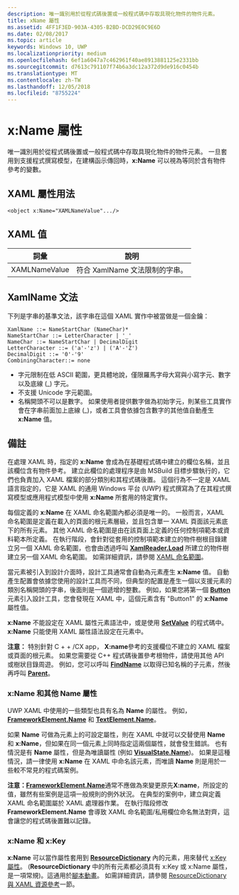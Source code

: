 ```yaml
---
description: 唯一識別用於從程式碼後置或一般程式碼中存取具現化物件的物件元素。
title: xName 屬性
ms.assetid: 4FF1F3ED-903A-4305-B2BD-DCD29E0C9E6D
ms.date: 02/08/2017
ms.topic: article
keywords: Windows 10, UWP
ms.localizationpriority: medium
ms.openlocfilehash: 6ef1a6047a7c462961f40ae8913881125e2331bb
ms.sourcegitcommit: d7613c791107f74b6a3dc12a372d9de916c0454b
ms.translationtype: MT
ms.contentlocale: zh-TW
ms.lasthandoff: 12/05/2018
ms.locfileid: "8755224"
---
```

# <a name="xname-attribute"></a>x:Name 屬性


唯一識別用於從程式碼後置或一般程式碼中存取具現化物件的物件元素。 一旦套用到支援程式撰寫模型，在建構函示傳回時，**x:Name** 可以視為等同於含有物件參考的變數。

## <a name="xaml-attribute-usage"></a>XAML 屬性用法

``` syntax
<object x:Name="XAMLNameValue".../>
```

## <a name="xaml-values"></a>XAML 值

| 詞彙 | 說明 |
|------|-------------|
| XAMLNameValue | 符合 XamlName 文法限制的字串。 |

##  <a name="xamlname-grammar"></a>XamlName 文法

下列是字串的基準文法，該字串在這個 XAML 實作中被當做是一個金鑰：

``` syntax
XamlName ::= NameStartChar (NameChar)*
NameStartChar ::= LetterCharacter | '_'
NameChar ::= NameStartChar | DecimalDigit
LetterCharacter ::= ('a'-'z') | ('A'-'Z')
DecimalDigit ::= '0'-'9'
CombiningCharacter::= none
```

-   字元限制在低 ASCII 範圍，更具體地說，僅限羅馬字母大寫與小寫字元、數字以及底線 (\_) 字元。
-   不支援 Unicode 字元範圍。
-   名稱開頭不可以是數字。 如果使用者提供數字做為初始字元，則某些工具實作會在字串前面加上底線 (\_)，或者工具會依據包含數字的其他值自動產生 **x:Name** 值。

## <a name="remarks"></a>備註

在處理 XAML 時，指定的 **x:Name** 會成為在基礎程式碼中建立的欄位名稱，並且該欄位含有物件參考。 建立此欄位的處理程序是由 MSBuild 目標步驟執行的，它們也負責加入 XAML 檔案的部分類別和其程式碼後置。 這個行為不一定是 XAML 語言指定的，它是 XAML 的通用 Windows 平台 (UWP) 程式撰寫為了在其程式撰寫模型或應用程式模型中使用 **x:Name** 所套用的特定實作。

每個定義的 **x:Name** 在 XAML 命名範圍內都必須是唯一的。 一般而言，XAML 命名範圍是定義在載入的頁面的根元素層級，並且包含單一 XAML 頁面該元素底下的所有元素。 其他 XAML 命名範圍是由在該頁面上定義的任何控制項範本或資料範本所定義。 在執行階段，會針對從套用的控制項範本建立的物件樹根目錄建立另一個 XAML 命名範圍，也會由透過呼叫 [**XamlReader.Load**](https://msdn.microsoft.com/library/windows/apps/br228048) 所建立的物件樹建立另一個 XAML 命名範圍。 如需詳細資訊，請參閱 [XAML 命名範圍](xaml-namescopes.md)。

當元素被引入到設計介面時，設計工具通常會自動為元素產生 **x:Name** 值。 自動產生配置會依據您使用的設計工具而不同，但典型的配置是產生一個以支援元素的類別名稱開頭的字串，後面則是一個遞增的整數。 例如，如果您將第一個 [**Button**](https://msdn.microsoft.com/library/windows/apps/br209265) 元素引入設計工具，您會發現在 XAML 中，這個元素含有 "Button1" 的 **x:Name** 屬性值。

**x:Name** 不能設定在 XAML 屬性元素語法中，或是使用 [**SetValue**](https://msdn.microsoft.com/library/windows/apps/br242361) 的程式碼中。 **x:Name** 只能使用 XAML 屬性語法設定在元素中。

**注意：** 特別針對 C + + /CX app， **X:name**參考的支援欄位不建立的 XAML 檔案或頁面的根元素。 如果您需要從 C++ 程式碼後置參考根物件，請使用其他 API 或樹狀目錄周遊。 例如，您可以呼叫 [**FindName**](https://msdn.microsoft.com/library/windows/apps/br208715) 以取得已知名稱的子元素，然後再呼叫 [**Parent**](https://msdn.microsoft.com/library/windows/apps/br208739)。

### <a name="xname-and-other-name-properties"></a>x:Name 和其他 Name 屬性

UWP XAML 中使用的一些類型也具有名為 **Name** 的屬性。 例如，[**FrameworkElement.Name**](https://msdn.microsoft.com/library/windows/apps/br208735) 和 [**TextElement.Name**](https://msdn.microsoft.com/library/windows/apps/hh702125)。

如果 **Name** 可做為元素上的可設定屬性，則在 XAML 中就可以交替使用 **Name** 和 **x:Name**，但如果在同一個元素上同時指定這兩個屬性，就會發生錯誤。 也有情況是有 **Name** 屬性，但是為唯讀屬性 (例如 [**VisualState.Name**](https://msdn.microsoft.com/library/windows/apps/br209031))。 如果是這種情況，請一律使用 **x:Name** 在 XAML 中命名該元素，而唯讀 **Name** 則是用於一些較不常見的程式碼案例。

**注意：**[**FrameworkElement.Name**](https://msdn.microsoft.com/library/windows/apps/br208735)通常不應做為來變更原先**X:name**，所設定的值，雖然有些案例是這項一般規則的例外狀況。 在典型的案例中，建立與定義 XAML 命名範圍屬於 XAML 處理器作業。 在執行階段修改 **FrameworkElement.Name** 會導致 XAML 命名範圍/私用欄位命名無法對齊，這會讓您的程式碼後置難以記錄。

### <a name="xname-and-xkey"></a>x:Name 和 x:Key

**x:Name** 可以當作屬性套用到 [**ResourceDictionary**](https://msdn.microsoft.com/library/windows/apps/br208794) 內的元素，用來替代 [x:Key 屬性](x-key-attribute.md)。 (**ResourceDictionary** 中的所有元素都必須具有 x:Key 或 x:Name 屬性，是一項常規)。這通用於[腳本動畫](https://msdn.microsoft.com/library/windows/apps/mt187354)。 如需詳細資訊，請參閱 [ResourceDictionary 與 XAML 資源參考](https://msdn.microsoft.com/library/windows/apps/mt187273)一節。

